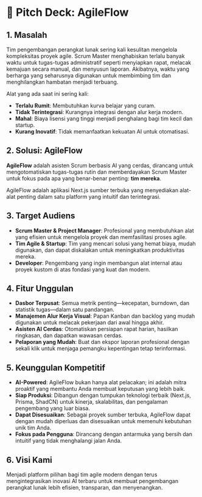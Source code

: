 # 🚀 Pitch Deck: AgileFlow

## 1. Masalah

Tim pengembangan perangkat lunak sering kali kesulitan mengelola kompleksitas proyek agile. Scrum Master menghabiskan terlalu banyak waktu untuk tugas-tugas administratif seperti menyiapkan rapat, melacak kemajuan secara manual, dan menyusun laporan. Akibatnya, waktu yang berharga yang seharusnya digunakan untuk membimbing tim dan menghilangkan hambatan menjadi terbuang.

Alat yang ada saat ini sering kali:
- **Terlalu Rumit**: Membutuhkan kurva belajar yang curam.
- **Tidak Terintegrasi**: Kurangnya integrasi dengan alur kerja modern.
- **Mahal**: Biaya lisensi yang tinggi menjadi penghalang bagi tim kecil dan startup.
- **Kurang Inovatif**: Tidak memanfaatkan kekuatan AI untuk otomatisasi.

## 2. Solusi: AgileFlow

**AgileFlow** adalah asisten Scrum berbasis AI yang cerdas, dirancang untuk mengotomatiskan tugas-tugas rutin dan memberdayakan Scrum Master untuk fokus pada apa yang benar-benar penting: **tim mereka**.

AgileFlow adalah aplikasi Next.js sumber terbuka yang menyediakan alat-alat penting dalam satu platform yang intuitif dan terintegrasi.

## 3. Target Audiens

- **Scrum Master & Project Manager**: Profesional yang membutuhkan alat yang efisien untuk mengelola proyek dan memfasilitasi proses agile.
- **Tim Agile & Startup**: Tim yang mencari solusi yang hemat biaya, mudah digunakan, dan dapat diskalakan untuk meningkatkan produktivitas mereka.
- **Developer**: Pengembang yang ingin membangun alat internal atau proyek kustom di atas fondasi yang kuat dan modern.

## 4. Fitur Unggulan

- **Dasbor Terpusat**: Semua metrik penting—kecepatan, burndown, dan statistik tugas—dalam satu pandangan.
- **Manajemen Alur Kerja Visual**: Papan Kanban dan backlog yang mudah digunakan untuk melacak pekerjaan dari awal hingga akhir.
- **Asisten AI Cerdas**: Otomatiskan persiapan rapat harian, hasilkan ringkasan, dan dapatkan wawasan cerdas.
- **Pelaporan yang Mudah**: Buat dan ekspor laporan profesional dengan sekali klik untuk menjaga pemangku kepentingan tetap terinformasi.

## 5. Keunggulan Kompetitif

- **AI-Powered**: AgileFlow bukan hanya alat pelacakan; ini adalah mitra proaktif yang membantu Anda membuat keputusan yang lebih baik.
- **Siap Produksi**: Dibangun dengan tumpukan teknologi terbaik (Next.js, Prisma, ShadCN) untuk kinerja, skalabilitas, dan pengalaman pengembang yang luar biasa.
- **Dapat Disesuaikan**: Sebagai proyek sumber terbuka, AgileFlow dapat dengan mudah diperluas dan disesuaikan untuk memenuhi kebutuhan unik tim Anda.
- **Fokus pada Pengguna**: Dirancang dengan antarmuka yang bersih dan intuitif yang tidak menghalangi jalan Anda.

## 6. Visi Kami

Menjadi platform pilihan bagi tim agile modern dengan terus mengintegrasikan inovasi AI terbaru untuk membuat pengembangan perangkat lunak lebih efisien, transparan, dan menyenangkan.
